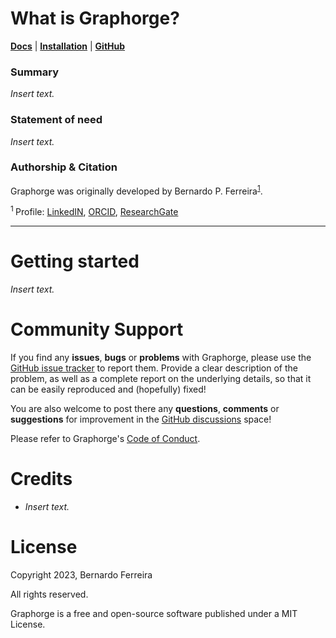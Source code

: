 
# What is Graphorge?

[**Docs**](https://)
| [**Installation**](https://)
| [**GitHub**](https://)

### Summary

_Insert text._

### Statement of need

_Insert text._

### Authorship & Citation
Graphorge was originally developed by Bernardo P. Ferreira<sup>[1](#f1)</sup>.

<sup id="f1"> 1 </sup> Profile: [LinkedIN](https://www.linkedin.com/in/bpferreira/), [ORCID](https://orcid.org/0000-0001-5956-3877), [ResearchGate](https://www.researchgate.net/profile/Bernardo-Ferreira-11?ev=hdr_xprf)

----

# Getting started

_Insert text._

# Community Support

If you find any **issues**, **bugs** or **problems** with Graphorge, please use the [GitHub issue tracker](https://github.com/BernardoFerreira/graphorge/issues) to report them. Provide a clear description of the problem, as well as a complete report on the underlying details, so that it can be easily reproduced and (hopefully) fixed!

You are also welcome to post there any **questions**, **comments** or **suggestions** for improvement in the [GitHub discussions](https://github.com/BernardoFerreira/graphorge/discussions) space!

Please refer to Graphorge's [Code of Conduct](https://github.com/BernardoFerreira/graphorge/blob/master/CODE_OF_CONDUCT.md).


# Credits

* _Insert text._


# License

Copyright 2023, Bernardo Ferreira

All rights reserved.

Graphorge is a free and open-source software published under a MIT License.
